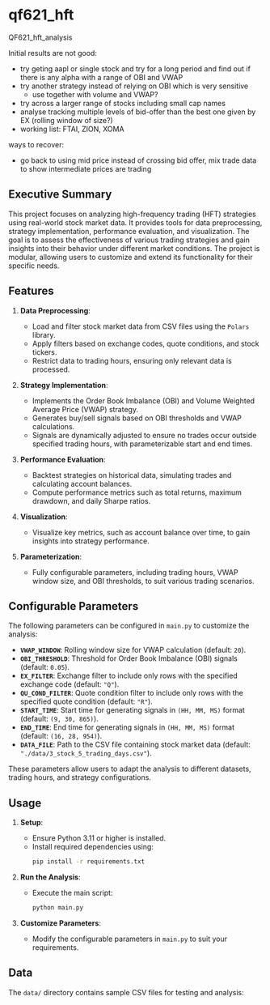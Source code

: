 # qf621_hft

QF621_hft_analysis

Initial results are not good:

- try geting aapl or single stock and try for a long period and find out if there is any alpha with a range of OBI and VWAP
- try another strategy instead of relying on OBI which is very sensitive
  - use together with volume and VWAP?
- try across a larger range of stocks including small cap names
- analyse tracking multiple levels of bid-offer than the best one given by EX (rolling window of size?)
- working list: FTAI, ZION, XOMA

ways to recover:

- go back to using mid price instead of crossing bid offer, mix trade data to show intermediate prices are trading

## Executive Summary

This project focuses on analyzing high-frequency trading (HFT) strategies using real-world stock market data. It provides tools for data preprocessing, strategy implementation, performance evaluation, and visualization. The goal is to assess the effectiveness of various trading strategies and gain insights into their behavior under different market conditions. The project is modular, allowing users to customize and extend its functionality for their specific needs.

## Features

1. **Data Preprocessing**:

   - Load and filter stock market data from CSV files using the `Polars` library.
   - Apply filters based on exchange codes, quote conditions, and stock tickers.
   - Restrict data to trading hours, ensuring only relevant data is processed.
2. **Strategy Implementation**:

   - Implements the Order Book Imbalance (OBI) and Volume Weighted Average Price (VWAP) strategy.
   - Generates buy/sell signals based on OBI thresholds and VWAP calculations.
   - Signals are dynamically adjusted to ensure no trades occur outside specified trading hours, with parameterizable start and end times.
3. **Performance Evaluation**:

   - Backtest strategies on historical data, simulating trades and calculating account balances.
   - Compute performance metrics such as total returns, maximum drawdown, and daily Sharpe ratios.
4. **Visualization**:

   - Visualize key metrics, such as account balance over time, to gain insights into strategy performance.
5. **Parameterization**:

   - Fully configurable parameters, including trading hours, VWAP window size, and OBI thresholds, to suit various trading scenarios.

## Configurable Parameters

The following parameters can be configured in `main.py` to customize the analysis:

- **`VWAP_WINDOW`**: Rolling window size for VWAP calculation (default: `20`).
- **`OBI_THRESHOLD`**: Threshold for Order Book Imbalance (OBI) signals (default: `0.05`).
- **`EX_FILTER`**: Exchange filter to include only rows with the specified exchange code (default: `"Q"`).
- **`QU_COND_FILTER`**: Quote condition filter to include only rows with the specified quote condition (default: `"R"`).
- **`START_TIME`**: Start time for generating signals in `(HH, MM, MS)` format (default: `(9, 30, 865)`).
- **`END_TIME`**: End time for generating signals in `(HH, MM, MS)` format (default: `(16, 28, 954)`).
- **`DATA_FILE`**: Path to the CSV file containing stock market data (default: `"./data/3_stock_5_trading_days.csv"`).

These parameters allow users to adapt the analysis to different datasets, trading hours, and strategy configurations.

## Usage

1. **Setup**:

   - Ensure Python 3.11 or higher is installed.
   - Install required dependencies using:
     ```bash
     pip install -r requirements.txt
     ```
2. **Run the Analysis**:

   - Execute the main script:
     ```bash
     python main.py
     ```
3. **Customize Parameters**:

   - Modify the configurable parameters in `main.py` to suit your requirements.

## Data

The `data/` directory contains sample CSV files for testing and analysis:
